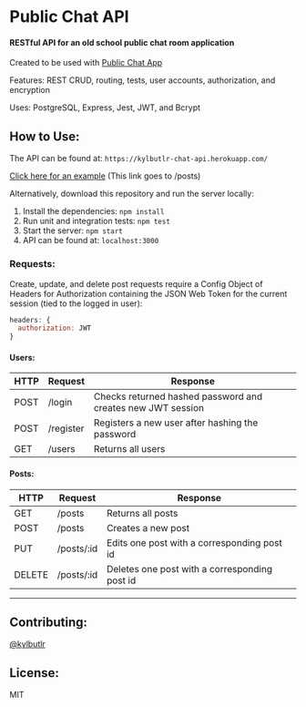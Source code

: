 # Public Chat API

#### RESTful API for an old school public chat room application

Created to be used with [Public Chat App](https://github.com/kylbutlr/public-chat-app)

Features: REST CRUD, routing, tests, user accounts, authorization, and encryption

Uses: PostgreSQL, Express, Jest, JWT, and Bcrypt

## How to Use:

The API can be found at: ```https://kylbutlr-chat-api.herokuapp.com/```

[Click here for an example](https://kylbutlr-chat-api.herokuapp.com/posts) (This link goes to /posts)

Alternatively, download this repository and run the server locally:

1. Install the dependencies: ```npm install```
2. Run unit and integration tests: ```npm test```
3. Start the server: ```npm start``` 
4. API can be found at: ```localhost:3000```

### Requests:

Create, update, and delete post requests require a Config Object of Headers for Authorization containing the JSON Web Token for the current session (tied to the logged in user):

```js
headers: {
  authorization: JWT
}
```

#### Users:

| HTTP | Request   | Response                                                    |
| ---- | --------- | ----------------------------------------------------------- |
| POST | /login    | Checks returned hashed password and creates new JWT session |
| POST | /register | Registers a new user after hashing the password             |
| GET  | /users    | Returns all users                                           |

#### Posts:

| HTTP   | Request    | Response                                      |
| ------ | ---------- | --------------------------------------------- |
| GET    | /posts     | Returns all posts                             |
| POST   | /posts     | Creates a new post                            |
| PUT    | /posts/:id | Edits one post with a corresponding post id   |
| DELETE | /posts/:id | Deletes one post with a corresponding post id |

***

## Contributing:

[@kylbutlr](https://github.com/kylbutlr)

## License:

MIT
